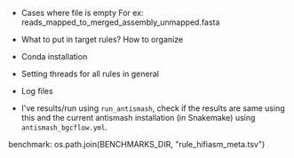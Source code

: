 - Cases where file is empty 
    For ex: reads_mapped_to_merged_assembly_unmapped.fasta

- What to put in target rules?
    How to organize

- Conda installation

- Setting threads for all rules in general

- Log files

- I've results/run using `run_antismash`, check if the results are same using this and the current antismash installation (in Snakemake) using `antismash_bgcflow.yml`. 



benchmark:
        os.path.join(BENCHMARKS_DIR, "rule_hifiasm_meta.tsv")